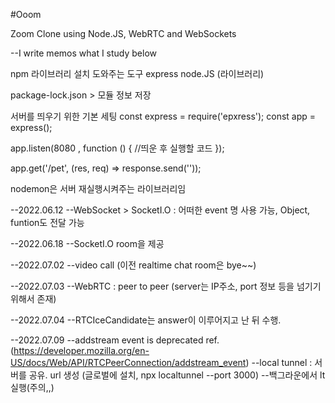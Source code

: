 #Ooom

Zoom Clone using Node.JS, WebRTC and WebSockets

--I write memos what I study below

npm 라이브러리 설치 도와주는 도구
express node.JS (라이브러리)

package-lock.json > 모듈 정보 저장

서버를 띄우기 위한 기본 세팅
const express = require('epxress');
const app = express();

app.listen(8080 , function () {
//띄운 후 실행할 코드
});

app.get('/pet', (res, req) => response.send(''));

nodemon은 서버 재실행시켜주는 라이브러리임

--2022.06.12
--WebSocket > SocketI.O : 어떠한 event 명 사용 가능, Object, funtion도 전달 가능

--2022.06.18
--SocketI.O room을 제공

--2022.07.02
--video call (이전 realtime chat room은 bye~~)

--2022.07.03
--WebRTC : peer to peer (server는 IP주소, port 정보 등을 넘기기 위해서 존재)

--2022.07.04
--RTCIceCandidate는 answer이 이루어지고 난 뒤 수행.

--2022.07.09
--addstream event is deprecated ref. (https://developer.mozilla.org/en-US/docs/Web/API/RTCPeerConnection/addstream_event)
--local tunnel : 서버를 공유. url 생성 (글로벌에 설치, npx localtunnel --port 3000)
--백그라운에서 lt 실행(주의,,)
